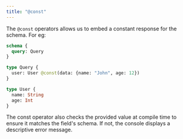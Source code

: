 ```yaml
---
title: "@const"
---
```


The `@const` operators allows us to embed a constant response for the schema. For eg:

```graphql
schema {
  query: Query
}

type Query {
  user: User @const(data: {name: "John", age: 12})
}

type User {
  name: String
  age: Int
}
```

The const operator also checks the provided value at compile time to ensure it matches the field's schema. If not, the console displays a descriptive error message.
